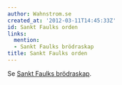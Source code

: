 ```yaml
---
author: Wahnstrom.se
created_at: '2012-03-11T14:45:33Z'
id: Sankt Faulks orden
links:
  mention:
  - Sankt Faulks brödraskap
title: Sankt Faulks orden
---
```


Se [Sankt Faulks brödraskap].

  [Sankt Faulks brödraskap]: Sankt_Faulks_brödraskap